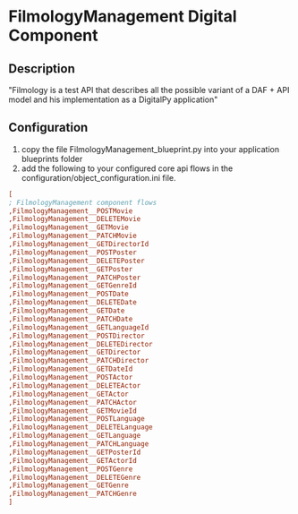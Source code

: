 # FilmologyManagement Digital Component

## Description
"Filmology is a test API that describes all the possible variant of a DAF + API model and his implementation as a DigitalPy application"

## Configuration
1. copy the file FilmologyManagement_blueprint.py into your application blueprints folder
2. add the following to your configured core api flows in the configuration/object_configuration.ini file.
```ini
[
; FilmologyManagement component flows
,FilmologyManagement__POSTMovie
,FilmologyManagement__DELETEMovie
,FilmologyManagement__GETMovie
,FilmologyManagement__PATCHMovie
,FilmologyManagement__GETDirectorId
,FilmologyManagement__POSTPoster
,FilmologyManagement__DELETEPoster
,FilmologyManagement__GETPoster
,FilmologyManagement__PATCHPoster
,FilmologyManagement__GETGenreId
,FilmologyManagement__POSTDate
,FilmologyManagement__DELETEDate
,FilmologyManagement__GETDate
,FilmologyManagement__PATCHDate
,FilmologyManagement__GETLanguageId
,FilmologyManagement__POSTDirector
,FilmologyManagement__DELETEDirector
,FilmologyManagement__GETDirector
,FilmologyManagement__PATCHDirector
,FilmologyManagement__GETDateId
,FilmologyManagement__POSTActor
,FilmologyManagement__DELETEActor
,FilmologyManagement__GETActor
,FilmologyManagement__PATCHActor
,FilmologyManagement__GETMovieId
,FilmologyManagement__POSTLanguage
,FilmologyManagement__DELETELanguage
,FilmologyManagement__GETLanguage
,FilmologyManagement__PATCHLanguage
,FilmologyManagement__GETPosterId
,FilmologyManagement__GETActorId
,FilmologyManagement__POSTGenre
,FilmologyManagement__DELETEGenre
,FilmologyManagement__GETGenre
,FilmologyManagement__PATCHGenre
]
```
